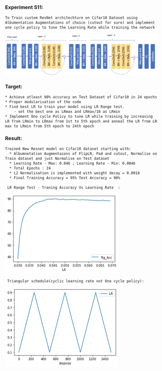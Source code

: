 ### Experiment S11: 

    To Train custom ResNet architechture on Cifar10 Dataset using Albumentation Augmentations of choice (cutout for sure) and implement one cycle policy to tune the Learning Rate while training the network

![](https://raw.githubusercontent.com/vedapragna/EVA_from_S9/master/S11/New%20ResNet%20Arch.PNG) 
    
 
### Target:
    * Achieve atleast 90% accuracy on Test Dataset of Cifar10 in 24 epochs
    * Proper modularisation of the code 
    * Find best LR to train your model using LR Range test.
        - set the best one as LRmax and LRmax/10 as LRmin
    * Implement One cycle Policy to tune LR while training by increasing LR from LRmin to LRmax from 1st to 5th epoch and anneal the LR from LR max to LRmin from 5th epoch to 24th epoch
    
### Result:
    Trained New Resnet model on Cifar10 dataset starting with:
      * Albumnetation Augmentaions of FlipLR, Pad and cutout, Normalise on Train dataset and just Normalise on Test dataset
      * Learning Rate - Max: 0.046 ; Learning Rate - Min: 0.0046
      * Total Epochs : 24
      * L2 Normalisation is implemented with weight decay = 0.0018
      * Final Training Accuracy = 95% Test Accuracy = 90%
      
     LR Range Test - Traning Accuracy Vs Learning Rate  :
     
![](https://raw.githubusercontent.com/vedapragna/EVA_from_S9/master/S11/LR_Range_test_graph.png) 

    
     Triangular schedule(cyclic learning rate not One cycle policy):

![](https://raw.githubusercontent.com/vedapragna/EVA_from_S9/master/S11/Zigzag.png)

